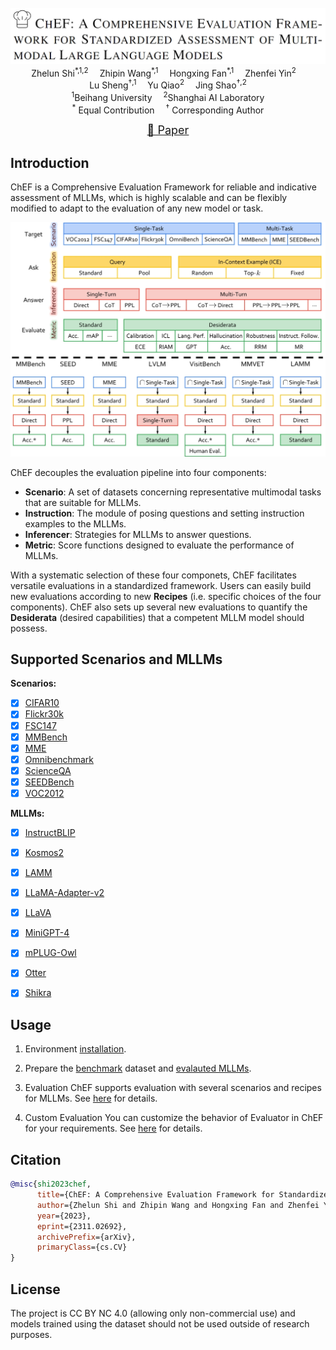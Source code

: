 <br/>

<div align="center">
    <img src="../images/ChEF-logo.png"/> <br/>
    
</div>


<div align="center">
    Zhelun Shi<sup>*,1,2</sup>&emsp;
    Zhipin Wang<sup>*,1</sup>&emsp;
    Hongxing Fan<sup>*,1</sup>&emsp;
    Zhenfei Yin<sup>2</sup>&emsp;
    <br/>
    Lu Sheng<sup>†,1</sup>&emsp;
    Yu Qiao<sup>2</sup>&emsp;
    Jing Shao<sup>†,2</sup>
</div>


<div align="center">
    <sup>1</sup>Beihang University&emsp;
    <sup>2</sup>Shanghai AI Laboratory
    <br/>
    <sup>*</sup> Equal Contribution&emsp;
    <sup>†</sup> Corresponding Author
</div>

<p align="center" style={{paddingTop: '0.75rem'}}>
    <font size='4'>
    <a href="https://arxiv.org/abs/2311.02692" target="_blank">📄 Paper</a>
    </font>
</p>

## Introduction
ChEF is a Comprehensive Evaluation Framework for reliable and indicative assessment of MLLMs, which is highly scalable and can be flexibly modified to adapt to the evaluation of any new model or task.

<img src="../images/ChEF-benchmark.png"/>
<br/>

ChEF decouples the evaluation pipeline into four components: 

- **Scenario**: A set of datasets concerning representative multimodal tasks that are suitable for MLLMs.
- **Instruction**: The module of posing questions and setting instruction examples to the MLLMs. 
- **Inferencer**: Strategies for MLLMs to answer questions.
- **Metric**: Score functions designed to evaluate the performance of MLLMs. 

With a systematic selection of these four componets, ChEF facilitates
versatile evaluations in a standardized framework. Users can easily build new evaluations according to new **Recipes** (i.e. specific choices of the four components). ChEF also sets up several new evaluations to quantify the **Desiderata** (desired capabilities) that a competent MLLM model should possess.

## Supported Scenarios and MLLMs

**Scenarios:**
- [x] [CIFAR10](https://www.cs.toronto.edu/~kriz/cifar.html)
- [x] [Flickr30k](http://shannon.cs.illinois.edu/DenotationGraph/data/index.html)
- [x] [FSC147](https://github.com/cvlab-stonybrook/LearningToCountEverything)
- [x] [MMBench](https://github.com/open-compass/MMBench)
- [x] [MME](https://github.com/BradyFU/Awesome-Multimodal-Large-Language-Models)
- [x] [Omnibenchmark](https://github.com/ZhangYuanhan-AI/OmniBenchmark)
- [x] [ScienceQA](https://github.com/lupantech/ScienceQA)
- [x] [SEEDBench](https://github.com/AILab-CVC/SEED-Bench)
- [x] [VOC2012](http://host.robots.ox.ac.uk/pascal/VOC/)

**MLLMs:**
- [x] [InstructBLIP](https://github.com/salesforce/LAVIS)
- [x] [Kosmos2](https://github.com/microsoft/unilm/tree/master/kosmos-2)
- [x] [LAMM](https://github.com/OpenLAMM/LAMM)
- [x] [LLaMA-Adapter-v2](https://github.com/ml-lab/LLaMA-Adapter-2)
- [x] [LLaVA](https://github.com/haotian-liu/LLaVA)
- [x] [MiniGPT-4](https://github.com/Vision-CAIR/MiniGPT-4)
- [x] [mPLUG-Owl](https://github.com/X-PLUG/mPLUG-Owl)
- [x] [Otter](https://github.com/Luodian/Otter)
- [x] [Shikra](https://github.com/shikras/shikra)


## Usage

1. Environment [installation](https://openlamm.github.io/tutorial/installation#benchmarking).

2. Prepare the [benchmark](https://openlamm.github.io/tutorial/datasets/benchmark#chef-benchmark-dataset) dataset and [evalauted MLLMs](https://openlamm.github.io/tutorial/benchmark/default#download-evaluated-mllms).

3. Evaluation
    ChEF supports evaluation with several scenarios and recipes for MLLMs. See [here](https://openlamm.github.io/tutorial/benchmark/default#chef) for details.

4. Custom Evaluation
    You can customize the behavior of Evaluator in ChEF for your requirements. See [here](https://openlamm.github.io/tutorial/benchmark/custom) for details.
    
## Citation

```bibtex
@misc{shi2023chef,
      title={ChEF: A Comprehensive Evaluation Framework for Standardized Assessment of Multimodal Large Language Models}, 
      author={Zhelun Shi and Zhipin Wang and Hongxing Fan and Zhenfei Yin and Lu Sheng and Yu Qiao and Jing Shao},
      year={2023},
      eprint={2311.02692},
      archivePrefix={arXiv},
      primaryClass={cs.CV}
}
```

## License 

The project is CC BY NC 4.0 (allowing only non-commercial use) and models trained using the dataset should not be used outside of research purposes. 
